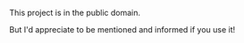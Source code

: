 This project is in the public domain.

But I'd appreciate to be mentioned and informed if you use it!